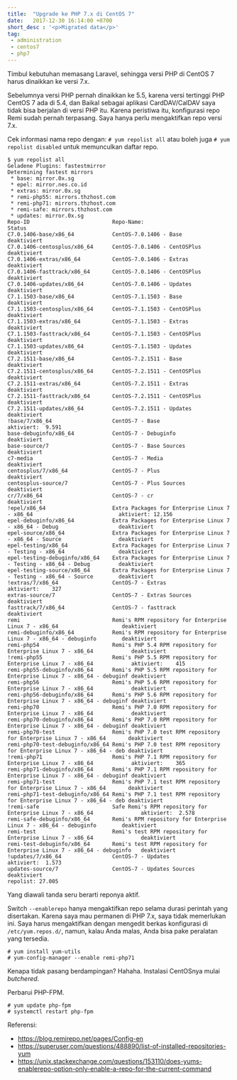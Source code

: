 ```yaml
---
title:  "Upgrade ke PHP 7.x di CentOS 7"
date:   2017-12-30 16:14:00 +0700
short_desc : '<p>Migrated data</p>'
tag:
 - administration
 - centos7
 - php7
---
```


Timbul kebutuhan memasang Laravel, sehingga versi PHP di CentOS 7 harus dinaikkan ke versi 7.x.

Sebelumnya versi PHP pernah dinaikkan ke 5.5, karena versi tertinggi PHP CentOS 7 ada di 5.4, dan Baikal sebagai aplikasi CardDAV/CalDAV saya tidak bisa berjalan di versi PHP itu. Karena peristiwa itu, konfigurasi repo Remi sudah pernah terpasang. Saya hanya perlu mengaktifkan repo versi 7.x.

Cek informasi nama repo dengan: `# yum repolist all` atau boleh juga `# yum repolist disabled` untuk memunculkan daftar repo.
```
$ yum repolist all
Geladene Plugins: fastestmirror
Determining fastest mirrors
 * base: mirror.0x.sg
 * epel: mirror.nes.co.id
 * extras: mirror.0x.sg
 * remi-php55: mirrors.thzhost.com
 * remi-php71: mirrors.thzhost.com
 * remi-safe: mirrors.thzhost.com
 * updates: mirror.0x.sg
Repo-ID                          Repo-Name:                                                               Status
C7.0.1406-base/x86_64            CentOS-7.0.1406 - Base                                                   deaktiviert
C7.0.1406-centosplus/x86_64      CentOS-7.0.1406 - CentOSPlus                                             deaktiviert
C7.0.1406-extras/x86_64          CentOS-7.0.1406 - Extras                                                 deaktiviert
C7.0.1406-fasttrack/x86_64       CentOS-7.0.1406 - CentOSPlus                                             deaktiviert
C7.0.1406-updates/x86_64         CentOS-7.0.1406 - Updates                                                deaktiviert
C7.1.1503-base/x86_64            CentOS-7.1.1503 - Base                                                   deaktiviert
C7.1.1503-centosplus/x86_64      CentOS-7.1.1503 - CentOSPlus                                             deaktiviert
C7.1.1503-extras/x86_64          CentOS-7.1.1503 - Extras                                                 deaktiviert
C7.1.1503-fasttrack/x86_64       CentOS-7.1.1503 - CentOSPlus                                             deaktiviert
C7.1.1503-updates/x86_64         CentOS-7.1.1503 - Updates                                                deaktiviert
C7.2.1511-base/x86_64            CentOS-7.2.1511 - Base                                                   deaktiviert
C7.2.1511-centosplus/x86_64      CentOS-7.2.1511 - CentOSPlus                                             deaktiviert
C7.2.1511-extras/x86_64          CentOS-7.2.1511 - Extras                                                 deaktiviert
C7.2.1511-fasttrack/x86_64       CentOS-7.2.1511 - CentOSPlus                                             deaktiviert
C7.2.1511-updates/x86_64         CentOS-7.2.1511 - Updates                                                deaktiviert
!base/7/x86_64                   CentOS-7 - Base                                                          aktiviert:  9.591
base-debuginfo/x86_64            CentOS-7 - Debuginfo                                                     deaktiviert
base-source/7                    CentOS-7 - Base Sources                                                  deaktiviert
c7-media                         CentOS-7 - Media                                                         deaktiviert
centosplus/7/x86_64              CentOS-7 - Plus                                                          deaktiviert
centosplus-source/7              CentOS-7 - Plus Sources                                                  deaktiviert
cr/7/x86_64                      CentOS-7 - cr                                                            deaktiviert
!epel/x86_64                     Extra Packages for Enterprise Linux 7 - x86_64                           aktiviert: 12.156
epel-debuginfo/x86_64            Extra Packages for Enterprise Linux 7 - x86_64 - Debug                   deaktiviert
epel-source/x86_64               Extra Packages for Enterprise Linux 7 - x86_64 - Source                  deaktiviert
epel-testing/x86_64              Extra Packages for Enterprise Linux 7 - Testing - x86_64                 deaktiviert
epel-testing-debuginfo/x86_64    Extra Packages for Enterprise Linux 7 - Testing - x86_64 - Debug         deaktiviert
epel-testing-source/x86_64       Extra Packages for Enterprise Linux 7 - Testing - x86_64 - Source        deaktiviert
!extras/7/x86_64                 CentOS-7 - Extras                                                        aktiviert:    327
extras-source/7                  CentOS-7 - Extras Sources                                                deaktiviert
fasttrack/7/x86_64               CentOS-7 - fasttrack                                                     deaktiviert
remi                             Remi's RPM repository for Enterprise Linux 7 - x86_64                    deaktiviert
remi-debuginfo/x86_64            Remi's RPM repository for Enterprise Linux 7 - x86_64 - debuginfo        deaktiviert
remi-php54                       Remi's PHP 5.4 RPM repository for Enterprise Linux 7 - x86_64            deaktiviert
!remi-php55                      Remi's PHP 5.5 RPM repository for Enterprise Linux 7 - x86_64            aktiviert:    415
remi-php55-debuginfo/x86_64      Remi's PHP 5.5 RPM repository for Enterprise Linux 7 - x86_64 - debuginf deaktiviert
remi-php56                       Remi's PHP 5.6 RPM repository for Enterprise Linux 7 - x86_64            deaktiviert
remi-php56-debuginfo/x86_64      Remi's PHP 5.6 RPM repository for Enterprise Linux 7 - x86_64 - debuginf deaktiviert
remi-php70                       Remi's PHP 7.0 RPM repository for Enterprise Linux 7 - x86_64            deaktiviert
remi-php70-debuginfo/x86_64      Remi's PHP 7.0 RPM repository for Enterprise Linux 7 - x86_64 - debuginf deaktiviert
remi-php70-test                  Remi's PHP 7.0 test RPM repository for Enterprise Linux 7 - x86_64       deaktiviert
remi-php70-test-debuginfo/x86_64 Remi's PHP 7.0 test RPM repository for Enterprise Linux 7 - x86_64 - deb deaktiviert
!remi-php71                      Remi's PHP 7.1 RPM repository for Enterprise Linux 7 - x86_64            aktiviert:    365
remi-php71-debuginfo/x86_64      Remi's PHP 7.1 RPM repository for Enterprise Linux 7 - x86_64 - debuginf deaktiviert
remi-php71-test                  Remi's PHP 7.1 test RPM repository for Enterprise Linux 7 - x86_64       deaktiviert
remi-php71-test-debuginfo/x86_64 Remi's PHP 7.1 test RPM repository for Enterprise Linux 7 - x86_64 - deb deaktiviert
!remi-safe                       Safe Remi's RPM repository for Enterprise Linux 7 - x86_64               aktiviert:  2.578
remi-safe-debuginfo/x86_64       Remi's RPM repository for Enterprise Linux 7 - x86_64 - debuginfo        deaktiviert
remi-test                        Remi's test RPM repository for Enterprise Linux 7 - x86_64               deaktiviert
remi-test-debuginfo/x86_64       Remi's test RPM repository for Enterprise Linux 7 - x86_64 - debuginfo   deaktiviert
!updates/7/x86_64                CentOS-7 - Updates                                                       aktiviert:  1.573
updates-source/7                 CentOS-7 - Updates Sources                                               deaktiviert
repolist: 27.005
```
Yang diawali tanda seru berarti reponya aktif.

Switch `--enablerepo` hanya mengaktifkan repo selama durasi perintah yang disertakan. Karena saya mau permanen di PHP 7.x, saya tidak memerlukan ini. Saya harus mengaktifkan dengan mengedit berkas konfigurasi di `/etc/yum.repos.d/`, namun, kalau Anda malas, Anda bisa pake peralatan yang tersedia.
```
# yum install yum-utils
# yum-config-manager --enable remi-php71
```
Kenapa tidak pasang berdampingan? Hahaha. Instalasi CentOSnya mulai *butchered*.

Perbarui PHP-FPM.
```
# yum update php-fpm
# systemctl restart php-fpm
```

Referensi:
* https://blog.remirepo.net/pages/Config-en
* https://superuser.com/questions/488890/list-of-installed-repositories-yum
* https://unix.stackexchange.com/questions/153110/does-yums-enablerepo-option-only-enable-a-repo-for-the-current-command